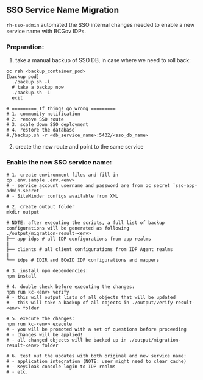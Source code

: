 ## SSO Service Name Migration
`rh-sso-admin` automated the SSO internal changes needed to enable a new service name with BCGov IDPs.

### Preparation:
1. take a manual backup of SSO DB, in case where we need to roll back:
  ```shell
  oc rsh <backup_container_pod>
  [backup pod]
    ./backup.sh -l
    # take a backup now
    ./backup.sh -1
    exit
  
  # ========= If things go wrong =========
  # 1. community notification
  # 2. remove SSO route
  # 3. scale down SSO deployment
  # 4. restore the database
  #./backup.sh -r <db_service_name>:5432/<sso_db_name>
  ```
2. create the new route and point to the same service


### Enable the new SSO service name:
```shell
# 1. create environment files and fill in
cp .env.sample .env.<env>
# - service account username and password are from oc secret `sso-app-admin-secret`
# - SiteMinder configs available from XML

# 2. create output folder
mkdir output

# NOTE: after executing the scripts, a full list of backup configurations will be generated as following
./output/migration-result-<env>
├── app-idps # all IDP configurations from app realms
|
├── clients # all client configurations from IDP Agent realms
|
└── idps # IDIR and BCeID IDP configurations and mappers

# 3. install npm dependencies:
npm install

# 4. double check before executing the changes:
npm run kc-<env> verify
# - this will output lists of all objects that will be updated
# - this will take a backup of all objects in ./output/verify-result-<env> folder

# 5. execute the changes:
npm run kc-<env> execute
# - you will be promoted with a set of questions before proceeding
# - changes will be applied!
# - all changed objects will be backed up in ./output/migration-result-<env> folder

# 6. test out the updates with both original and new service name:
# - application integration (NOTE: user might need to clear cache)
# - KeyCloak console login to IDP realms
# - etc.
```
